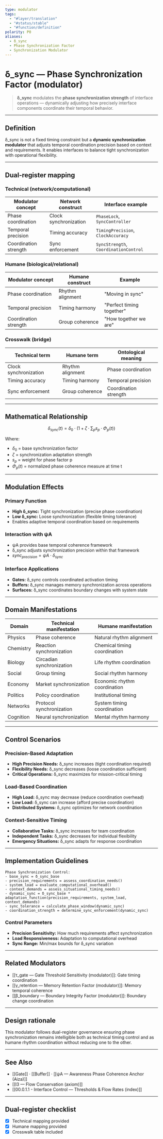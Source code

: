 ```yaml
---
type: modulator
tags:
  - "#layer/translation"
  - "#status/stable"
  - "#function/definition"
polarity: P0
aliases:
  - δ_sync
  - Phase Synchronization Factor
  - Synchronization Modulator
---
```


# δ_sync — Phase Synchronization Factor (modulator)

> **δ_sync** modulates the **phase synchronization strength** of interface operations — dynamically adjusting how precisely interface components coordinate their temporal behavior.

---

## Definition

δ_sync is not a fixed timing constraint but a **dynamic synchronization modulator** that adjusts temporal coordination precision based on context and requirements. It enables interfaces to balance tight synchronization with operational flexibility.

---

## Dual‑register mapping

### Technical (network/computational)

| Modulator concept | Network construct | Interface example |
|------------------|------------------|-------------------|
| Phase coordination | Clock synchronization | `PhaseLock`, `SyncController` |
| Temporal precision | Timing accuracy | `TimingPrecision`, `ClockAccuracy` |
| Coordination strength | Sync enforcement | `SyncStrength`, `CoordinationControl` |

### Humane (biological/relational)

| Modulator concept | Humane construct | Example |
|------------------|------------------|---------|
| Phase coordination | Rhythm alignment | "Moving in sync" |
| Temporal precision | Timing harmony | "Perfect timing together" |
| Coordination strength | Group coherence | "How together we are" |

### Crosswalk (bridge)

| Technical term | Humane term | Ontological meaning |
|---------------|-------------|-------------------|
| Clock synchronization | Rhythm alignment | Phase coordination |
| Timing accuracy | Timing harmony | Temporal precision |
| Sync enforcement | Group coherence | Coordination strength |

---

## Mathematical Relationship

$$
δ_{sync}(t) = δ_0 \cdot \left(1 + ζ \cdot \sum_{p} s_p \cdot \Phi_p(t)\right)
$$

Where:
- $δ_0$ = base synchronization factor
- $ζ$ = synchronization adaptation strength
- $s_p$ = weight for phase factor p
- $\Phi_p(t)$ = normalized phase coherence measure at time t

---

## Modulation Effects

### Primary Function
- **High δ_sync:** Tight synchronization (precise phase coordination)
- **Low δ_sync:** Loose synchronization (flexible timing tolerance)
- Enables adaptive temporal coordination based on requirements

### Interaction with ψA
- ψA provides base temporal coherence framework
- δ_sync adjusts synchronization precision within that framework
- $sync_{precision} = ψA \cdot δ_{sync}$

### Interface Applications
- **Gates:** δ_sync controls coordinated activation timing
- **Buffers:** δ_sync manages memory synchronization across operations
- **Surfaces:** δ_sync coordinates boundary changes with system state

---

## Domain Manifestations

| Domain | Technical manifestation | Humane manifestation |
|--------|------------------------|---------------------|
| Physics | Phase coherence | Natural rhythm alignment |
| Chemistry | Reaction synchronization | Chemical timing coordination |
| Biology | Circadian synchronization | Life rhythm coordination |
| Social | Group timing | Social rhythm harmony |
| Economy | Market synchronization | Economic rhythm coordination |
| Politics | Policy coordination | Institutional timing |
| Networks | Protocol synchronization | System timing coordination |
| Cognition | Neural synchronization | Mental rhythm harmony |

---

## Control Scenarios

### Precision-Based Adaptation
- **High Precision Needs:** δ_sync increases (tight coordination required)
- **Flexibility Needs:** δ_sync decreases (loose coordination sufficient)
- **Critical Operations:** δ_sync maximizes for mission-critical timing

### Load-Based Coordination
- **High Load:** δ_sync may decrease (reduce coordination overhead)
- **Low Load:** δ_sync can increase (afford precise coordination)
- **Distributed Systems:** δ_sync optimizes for network coordination

### Context-Sensitive Timing
- **Collaborative Tasks:** δ_sync increases for team coordination
- **Independent Tasks:** δ_sync decreases for individual flexibility
- **Emergency Situations:** δ_sync adapts for response coordination

---

## Implementation Guidelines

```
Phase Synchronization Control:
- base_sync = δ_sync_base
- precision_requirements = assess_coordination_needs()
- system_load = evaluate_computational_overhead()
- context_demands = assess_situational_timing_needs()
- dynamic_sync = δ_sync_base * adaptation_function(precision_requirements, system_load, context_demands)
- sync_tolerance = calculate_phase_window(dynamic_sync)
- coordination_strength = determine_sync_enforcement(dynamic_sync)
```

### Control Parameters
- **Precision Sensitivity:** How much requirements affect synchronization
- **Load Responsiveness:** Adaptation to computational overhead
- **Sync Range:** Min/max bounds for δ_sync variation

---

## Related Modulators

- [[τ_gate — Gate Threshold Sensitivity (modulator)]]: Gate timing coordination
- [[γ_retention — Memory Retention Factor (modulator)]]: Memory temporal coherence
- [[β_boundary — Boundary Integrity Factor (modulator)]]: Boundary change coordination

---

## Design rationale

This modulator follows dual-register governance ensuring phase synchronization remains intelligible both as technical timing control and as humane rhythm coordination without reducing one to the other.

---

## See Also

- [[Gate]] · [[Buffer]] · [[ψA — Awareness Phase Coherence Anchor (Aiza)]]
- [[I3 — Flow Conservation (axiom)]]
- [[00.0.1.1 - Interface Control — Thresholds & Flow Rates (index)]]

---

## Dual‑register checklist

- [x] Technical mapping provided
- [x] Humane mapping provided
- [x] Crosswalk table included
